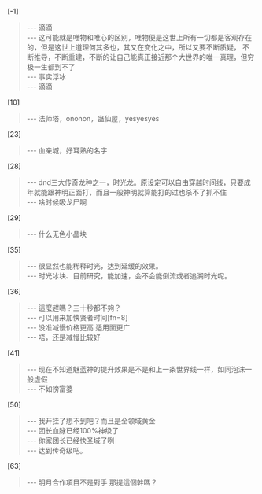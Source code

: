 
[-1] 
>--- 滴滴<br>
>--- 这可能就是唯物和唯心的区别，唯物便是这世上所有一切都是客观存在的，但是这世上道理何其多也，其又在变化之中，所以又要不断质疑， 不断推导，不断重建，不断的让自己能真正接近那个大世界的唯一真理，但穷极一生都到不了<br>
>--- 事实浮冰<br>
>--- 滴滴<br>

[10] 
>--- 法师塔，ononon，蛊仙屋，yesyesyes<br>

[23] 
>--- 血亲城，好耳熟的名字<br>

[28] 
>--- dnd三大传奇龙种之一，时光龙。原设定可以自由穿越时间线，只要成年就能跟神明正面打，而且一般神明就算能打的过也杀不了抓不住<br>
>--- 啥时候吸龙尸啊<br>

[29] 
>--- 什么无色小晶块<br>

[35] 
>--- 很显然也能稀释时光，达到延缓的效果。<br>
>--- 时光冰块、目前研究，能加速，会不会能倒流或者追溯时光呢。<br>

[36] 
>--- 這麼趕嗎？三十秒都不夠？<br>
>--- 可以用来加快贤者时间[fn=8]<br>
>--- 没准减慢价格更高 适用面更广<br>
>--- 唔，还是减慢比较好<br>

[41] 
>--- 现在不知道魅蓝神的提升效果是不是和上一条世界线一样，如同泡沫一般虚假<br>
>--- 不如徬富婆<br>

[50] 
>--- 我开挂了想不到吧？而且是全领域黄金<br>
>--- 团长血脉已经100%神级了<br>
>--- 你家团长已经快圣域了咧<br>
>--- 达到传奇级吧。<br>

[63] 
>--- 明月合作項目不是對手 那提這個幹嗎？<br>
